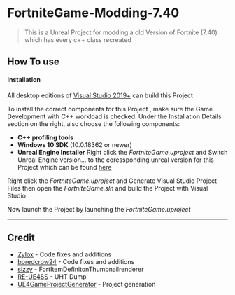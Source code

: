 # FortniteGame-Modding-7.40

> This is a Unreal Project for modding a old Version of Fortnite (7.40) which has every c++ class recreated

## How To use

#### Installation

All desktop editions of [Visual Studio 2019+]((http://www.visualstudio.com/products/visual-studio-community-vs)) can build this Project

To install the correct components for this Project , make sure the Game Development with C++ workload is checked. Under the Installation Details section on the right, also choose the following components:
-   **C++ profiling tools**
-   **Windows 10 SDK** (10.0.18362 or newer)
-   **Unreal Engine Installer**
Right click the *FortniteGame.uproject* and Switch Unreal Engine version... to the coressponding unreal version for this Project which can be found [here](https://drive.google.com/file/d/1GXKj8LkcruuzpVOI4X4R6IUClhvzmSHm/view?usp=share_link)

Right click the *FortniteGame.uproject* and Generate Visual Studio Project Files then open the *FortniteGame.sln* and build the Project with Visual Studio

Now launch the Project by launching the *FortniteGame.uproject*

---
## Credit

- [Zylox](https://twitter.com/zyloxmods) - Code fixes and additions
- [boredcrow24](https://twitter.com/boredcrow24) - Code fixes and additions
- [sizzy](https://twitter.com/realsizzyleaks) - FortItemDefinitonThumbnailrenderer
- [RE-UE4SS](https://github.com/UE4SS-RE/RE-UE4SS) - UHT Dump
- [UE4GameProjectGenerator](https://github.com/Buckminsterfullerene02/UE4GameProjectGenerator) - Project generation
